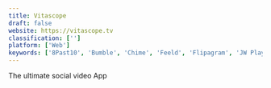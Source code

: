 ```yaml
---
title: Vitascope
draft: false 
website: https://vitascope.tv
classification: ['']
platform: ['Web']
keywords: ['8Past10', 'Bumble', 'Chime', 'Feeld', 'Flipagram', 'JW Player', 'Lomogram', 'MeetMe', 'Movies Under 5 Bucks', 'Netflix Party', 'Ohi', 'Present', 'Re', 'Rekl.be', 'SonicRoad', 'Vevue', 'Videoo', 'Women Who Design']
---
```

The ultimate social video App